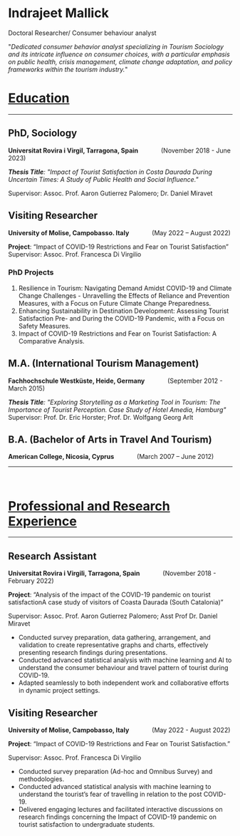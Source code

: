# **Indrajeet Mallick** 

Doctoral Researcher/ Consumer behaviour analyst

"*Dedicated consumer behavior analyst specializing in Tourism Sociology and its intricate influence on consumer choices, with a particular emphasis on public health, crisis management, climate change adaptation, and policy frameworks within the tourism industry.*"


# **<u>Education</u>**
---
## PhD, Sociology
**Universitat Rovira i Virgil, Tarragona, Spain** &nbsp;&nbsp;&nbsp;&nbsp;&nbsp;&nbsp;&nbsp;&nbsp;&nbsp;&nbsp;&nbsp;&nbsp;(November 2018 - June 2023)

***Thesis Title**: "Impact of Tourist Satisfaction in Costa Daurada During Uncertain Times: A Study of Public Health and Social Influence."*

Supervisor: Assoc. Prof. Aaron Gutierrez Palomero; Dr. Daniel Miravet
  
## Visiting Researcher
**University of Molise, Campobasso. Italy** &nbsp;&nbsp;&nbsp;&nbsp;&nbsp;&nbsp;&nbsp;&nbsp;&nbsp;&nbsp;&nbsp;&nbsp;(May 2022 – August 2022)

**Project**: “Impact of COVID-19 Restrictions and Fear on Tourist Satisfaction”
Supervisor: Assoc. Prof. Francesca Di Virgilio

### **PhD Projects**
1. Resilience in Tourism: Navigating Demand Amidst COVID-19 and Climate Change Challenges -
Unravelling the Effects of Reliance and Prevention Measures, with a Focus on Future Climate
Change Preparedness.
2. Enhancing Sustainability in Destination Development: Assessing Tourist Satisfaction Pre- and
During the COVID-19 Pandemic, with a Focus on Safety Measures.
3. Impact of COVID-19 Restrictions and Fear on Tourist Satisfaction: A Comparative Analysis.


## M.A. (International Tourism Management)
**Fachhochschule Westküste, Heide, Germany** &nbsp;&nbsp;&nbsp;&nbsp;&nbsp;&nbsp;&nbsp;&nbsp;&nbsp;&nbsp;&nbsp;&nbsp;(September 2012 - March 2015)

***Thesis Title**: "Exploring Storytelling as a Marketing Tool in Tourism: The Importance of Tourist Perception. Case Study of Hotel Amedia, Hamburg"*
Supervisor: Prof. Dr. Eric Horster; Prof. Dr. Wolfgang Georg Arlt



## B.A. (Bachelor of Arts in Travel And Tourism)
**American College, Nicosia, Cyprus** &nbsp;&nbsp;&nbsp;&nbsp;&nbsp;&nbsp;&nbsp;&nbsp;&nbsp;&nbsp;&nbsp;&nbsp;(March 2007 – June 2012)

***
<br />

# **<u>Professional and Research Experience</u>**
---
## Research Assistant 

**Universitat Rovira i Virgili, Tarragona, Spain** &nbsp;&nbsp;&nbsp;&nbsp;&nbsp;&nbsp;&nbsp;&nbsp;&nbsp;&nbsp;&nbsp;&nbsp;(November 2018 - February 2022)

**Project**: “Analysis of the impact of the COVID-19 pandemic on tourist satisfactionA case study of visitors of Coasta Daurada (South Catalonia)”

Supervisor: Assoc. Prof. Aaron Gutierrez Palomero; Asst Prof Dr. Daniel Miravet
- Conducted survey preparation, data gathering, arrangement, and validation to create representative graphs and charts, effectively presenting research findings during presentations.
- Conducted advanced statistical analysis with machine learning and AI to understand the consumer behaviour and travel pattern of tourist during COVID-19.
- Adapted seamlessly to both independent work and collaborative efforts in dynamic project settings.


## Visiting Researcher

**University of Molise, Campobasso, Italy** &nbsp;&nbsp;&nbsp;&nbsp;&nbsp;&nbsp;&nbsp;&nbsp;&nbsp;&nbsp;&nbsp;&nbsp;(May 2022 - August 2022)

**Project**: “Impact of COVID-19 Restrictions and Fear on Tourist Satisfaction.”

Supervisor: Assoc. Prof. Francesca Di Virgilio
- Conducted survey preparation (Ad-hoc and Omnibus Survey) and methodologies.
- Conducted advanced statistical analysis with machine learning to understand the tourist’s fear of travelling in relation to the post COVID-19.
- Delivered engaging lectures and facilitated interactive discussions on research findings concerning the Impact of COVID-19 pandemic on tourist satisfaction to undergraduate students.


